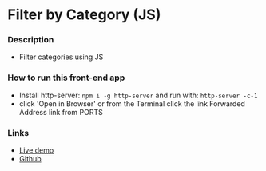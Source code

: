 # Filter by Category (JS)

### Description

- Filter categories using JS

### How to run this front-end app

- Install http-server: `npm i -g http-server` and run with: `http-server -c-1`
- click 'Open in Browser' or from the Terminal click the link Forwarded Address link from PORTS

### Links

- [Live demo](https://filter-by-category-with-js.vercel.app/)
- [Github](https://github.com/rolandjlevy/filter-by-category-with-js)
